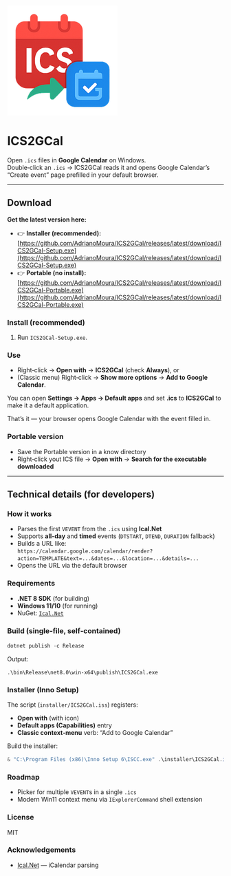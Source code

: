 ![ICS2GCal](https://github.com/AdrianoMoura/ICS2GCal/blob/master/assets/icon.png?raw=true)
# ICS2GCal

Open `.ics` files in **Google Calendar** on Windows.  
Double‑click an `.ics` → ICS2GCal reads it and opens Google Calendar’s “Create event” page prefilled in your default browser.

---

## Download

**Get the latest version here:**  
- 👉 **Installer (recommended):**  
  [https://github.com/AdrianoMoura/ICS2GCal/releases/latest/download/ICS2GCal-Setup.exe](https://github.com/AdrianoMoura/ICS2GCal/releases/latest/download/ICS2GCal-Setup.exe)
- 👉 **Portable (no install):**  
  [https://github.com/AdrianoMoura/ICS2GCal/releases/latest/download/ICS2GCal-Portable.exe](https://github.com/AdrianoMoura/ICS2GCal/releases/latest/download/ICS2GCal-Portable.exe)


### Install (recommended)
1. Run `ICS2GCal-Setup.exe`.

### Use
- Right‑click → **Open with** → **ICS2GCal** (check **Always**), or  
- (Classic menu) Right‑click → **Show more options** → **Add to Google Calendar**.


You can open **Settings → Apps → Default apps** and set **.ics** to **ICS2GCal** to make it a default application.

That’s it — your browser opens Google Calendar with the event filled in.

### Portable version

- Save the Portable version in a know directory
- Right‑click yout ICS file → **Open with** → **Search for the executable downloaded**
---

## Technical details (for developers)

### How it works
- Parses the first `VEVENT` from the `.ics` using **Ical.Net**
- Supports **all‑day** and **timed** events (`DTSTART`, `DTEND`, `DURATION` fallback)
- Builds a URL like:  
  `https://calendar.google.com/calendar/render?action=TEMPLATE&text=...&dates=...&location=...&details=...`
- Opens the URL via the default browser

### Requirements
- **.NET 8 SDK** (for building)
- **Windows 11/10** (for running)
- NuGet: [`Ical.Net`](https://www.nuget.org/packages/Ical.Net)

### Build (single‑file, self‑contained)
```powershell
dotnet publish -c Release
```
Output:
```
.\bin\Release\net8.0\win-x64\publish\ICS2GCal.exe
```

### Installer (Inno Setup)
The script (`installer/ICS2GCal.iss`) registers:
- **Open with** (with icon)
- **Default apps (Capabilities)** entry
- **Classic context‑menu** verb: “Add to Google Calendar”

Build the installer:
```powershell
& "C:\Program Files (x86)\Inno Setup 6\ISCC.exe" .\installer\ICS2GCal.iss
```

### Roadmap
- Picker for multiple `VEVENT`s in a single `.ics`  
- Modern Win11 context menu via `IExplorerCommand` shell extension

### License
MIT

### Acknowledgements
- [Ical.Net](https://github.com/rianjs/ical.net) — iCalendar parsing
